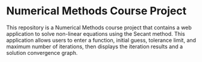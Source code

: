 # Numerical Methods Course Project
This repository is a Numerical Methods course project that contains a web application to solve non-linear equations using the Secant method.
This application allows users to enter a function, initial guess, tolerance limit, and maximum number of iterations, then displays the iteration results and a solution convergence graph.
